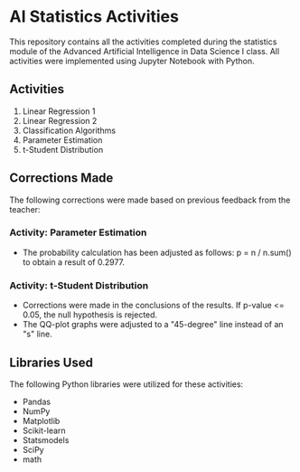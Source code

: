 # AI Statistics Activities
This repository contains all the activities completed during the statistics module of the Advanced Artificial Intelligence in Data Science I class. All activities were implemented using Jupyter Notebook with Python.

## Activities
1. Linear Regression 1
2. Linear Regression 2
3. Classification Algorithms
4. Parameter Estimation
5. t-Student Distribution

## Corrections Made
The following corrections were made based on previous feedback from the teacher:
### Activity: Parameter Estimation
- The probability calculation has been adjusted as follows: p = n / n.sum() to obtain a result of 0.2977.

### Activity: t-Student Distribution
- Corrections were made in the conclusions of the results. If p-value <= 0.05, the null hypothesis is rejected.
- The QQ-plot graphs were adjusted to a "45-degree" line instead of an "s" line.

## Libraries Used
The following Python libraries were utilized for these activities:
- Pandas
- NumPy
- Matplotlib
- Scikit-learn
- Statsmodels
- SciPy
- math
